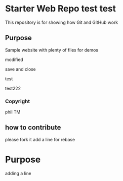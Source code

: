 # Starter Web Repo test test

This repository is for showing how Git and GitHub work

## Purpose

Sample website with plenty of files for demos

modified

save and close

test

test222

### Copyright

phil TM

## how to contribute

please fork it add a line for rebase

# Purpose 

adding a line

